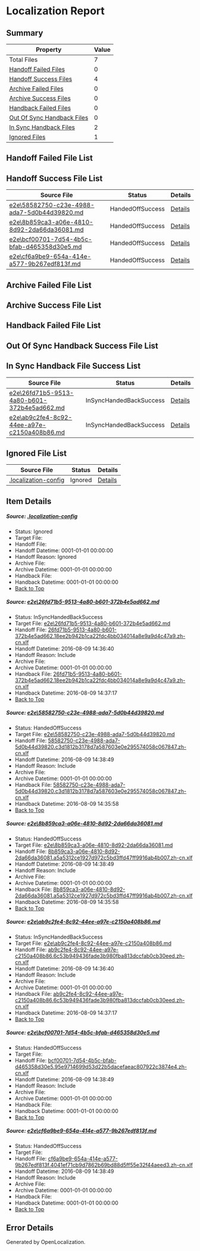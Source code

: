# <a name='report-top'></a> Localization Report

## Summary
 Property | Value 
 -------- | ----- 
 Total Files | 7
[ Handoff Failed Files ](#handoff-failed-list)| 0
[ Handoff Success Files ](#handoff-success-list)| 4
[ Archive Failed Files ](#archive-failed-list)| 0
[ Archive Success Files ](#archive-success-list)| 0
[ Handback Failed Files ](#handback-failed-list)| 0
[ Out Of Sync Handback Files ](#outofsync-handback-success-list)| 0
[ In Sync Handback Files ](#insync-handback-success-list)| 2
[ Ignored Files ](#ignored-list)| 1

## <a name='handoff-failed-list'></a> Handoff Failed File List

## <a name='handoff-success-list'></a> Handoff Success File List
 Source File | Status | Details 
 ----------- | ------ | ------- 
 [e2e\58582750-c23e-4988-ada7-5d0b44d39820.md](https://github.com/OpenLocalizationTestOrg/oltest/blob/addacdf0484a3047514479c27485ff714a0caed8/e2e/58582750-c23e-4988-ada7-5d0b44d39820.md) | HandedOffSuccess | [Details](#e92c3b945e4c37e944fd238fd4cb47dd5242de462)
 [e2e\8b859ca3-a06e-4810-8d92-2da66da36081.md](https://github.com/OpenLocalizationTestOrg/oltest/blob/addacdf0484a3047514479c27485ff714a0caed8/e2e/8b859ca3-a06e-4810-8d92-2da66da36081.md) | HandedOffSuccess | [Details](#78931a61c3803cbc95432eef29bc2e0c1f4df7013)
 [e2e\bcf00701-7d54-4b5c-bfab-d465358d30e5.md](https://github.com/OpenLocalizationTestOrg/oltest/blob/c91e7ca316b5f8687093deac085be899cf493acb/e2e/bcf00701-7d54-4b5c-bfab-d465358d30e5.md) | HandedOffSuccess | [Details](#b94a2f1c846b4d233a58ca7dd5baadb8e510e62e5)
 [e2e\cf6a9be9-654a-414e-a577-9b267edf813f.md](https://github.com/OpenLocalizationTestOrg/oltest/blob/45457e51c63fcf09855f5178b5d46fde4b944fab/e2e/cf6a9be9-654a-414e-a577-9b267edf813f.md) | HandedOffSuccess | [Details](#1b133a8e5f6a66becdb759d7930218ccbfa39b586)

## <a name='archive-failed-list'></a> Archive Failed File List

## <a name='archive-success-list'></a> Archive Success File List

## <a name='handback-failed-list'></a> Handback Failed File List

## <a name='outofsync-handback-success-list'></a> Out Of Sync Handback Success File List

## <a name='insync-handback-success-list'></a> In Sync Handback File Success List
 Source File | Status | Details 
 ----------- | ------ | ------- 
 [e2e\26fd71b5-9513-4a80-b601-372b4e5ad662.md](https://github.com/OpenLocalizationTestOrg/oltest/blob/9ceef0405d757361c8c9f0f90bcc4ed2721c8de2/e2e/26fd71b5-9513-4a80-b601-372b4e5ad662.md) | InSyncHandedBackSuccess | [Details](#f5c134e7211783b27dc077fac15d3e6510dabb6f1)
 [e2e\ab9c2fe4-8c92-44ee-a97e-c2150a408b86.md](https://github.com/OpenLocalizationTestOrg/oltest/blob/9ceef0405d757361c8c9f0f90bcc4ed2721c8de2/e2e/ab9c2fe4-8c92-44ee-a97e-c2150a408b86.md) | InSyncHandedBackSuccess | [Details](#68245aaf5df68a7ac6d2dad653fd8372464d20fd4)

## <a name='ignored-list'></a> Ignored File List
 Source File | Status | Details 
 ----------- | ------ | ------- 
 [.localization-config](https://github.com/OpenLocalizationTestOrg/oltest/blob/c91e7ca316b5f8687093deac085be899cf493acb/.localization-config) | Ignored | [Details](#3d4f252ac210baf56311d7e97dcc2db10974dbd20)

## Item Details
##### <a name='3d4f252ac210baf56311d7e97dcc2db10974dbd20'></a> Source: [.localization-config](https://github.com/OpenLocalizationTestOrg/oltest/blob/c91e7ca316b5f8687093deac085be899cf493acb/.localization-config)
* Status: Ignored
* Target File: 
* Handoff File: 
* Handoff Datetime: 0001-01-01 00:00:00
* Handoff Reason: Ignored
* Archive File: 
* Archive Datetime: 0001-01-01 00:00:00
* Handback File: 
* Handback Datetime: 0001-01-01 00:00:00
* [Back to Top](#report-top)

##### <a name='f5c134e7211783b27dc077fac15d3e6510dabb6f1'></a> Source: [e2e\26fd71b5-9513-4a80-b601-372b4e5ad662.md](https://github.com/OpenLocalizationTestOrg/oltest/blob/9ceef0405d757361c8c9f0f90bcc4ed2721c8de2/e2e/26fd71b5-9513-4a80-b601-372b4e5ad662.md)
* Status: InSyncHandedBackSuccess
* Target File: [e2e\26fd71b5-9513-4a80-b601-372b4e5ad662.md](https://github.com/OpenLocalizationTestOrg/ol-test-zhcn/blob/26456dd12035592dd8ca22e2975c0d6721d43756/e2e/26fd71b5-9513-4a80-b601-372b4e5ad662.md)
* Handoff File: [26fd71b5-9513-4a80-b601-372b4e5ad662.18ee2b942b1ca22fdc4bb034014a8e9a9d4c47a9.zh-cn.xlf](https://github.com/OpenLocalizationTestOrg/olhandoff-e2e/blob/85c397f995719ac78e64b3b9be4af0a9c186a84d/ol-handoff/OpenLocalizationTestOrg/ol-test-zhcn/ci/ht/26fd71b5-9513-4a80-b601-372b4e5ad662.18ee2b942b1ca22fdc4bb034014a8e9a9d4c47a9.zh-cn.xlf)
* Handoff Datetime: 2016-08-09 14:36:40
* Handoff Reason: Include
* Archive File: 
* Archive Datetime: 0001-01-01 00:00:00
* Handback File: [26fd71b5-9513-4a80-b601-372b4e5ad662.18ee2b942b1ca22fdc4bb034014a8e9a9d4c47a9.zh-cn.xlf](https://github.com/OpenLocalizationTestOrg/olhandback-e2e/blob/2dc38576c2bf62b75c0774d601c9f5add13a5fcc/ol-handback/OpenLocalizationTestOrg/ol-test-zhcn/ci/ht/26fd71b5-9513-4a80-b601-372b4e5ad662.18ee2b942b1ca22fdc4bb034014a8e9a9d4c47a9.zh-cn.xlf)
* Handback Datetime: 2016-08-09 14:37:17
* [Back to Top](#report-top)

##### <a name='e92c3b945e4c37e944fd238fd4cb47dd5242de462'></a> Source: [e2e\58582750-c23e-4988-ada7-5d0b44d39820.md](https://github.com/OpenLocalizationTestOrg/oltest/blob/addacdf0484a3047514479c27485ff714a0caed8/e2e/58582750-c23e-4988-ada7-5d0b44d39820.md)
* Status: HandedOffSuccess
* Target File: [e2e\58582750-c23e-4988-ada7-5d0b44d39820.md](https://github.com/OpenLocalizationTestOrg/ol-test-zhcn/blob/da402f87f88e1c6b369f43fc7c926e0e47c700c2/e2e/58582750-c23e-4988-ada7-5d0b44d39820.md)
* Handoff File: [58582750-c23e-4988-ada7-5d0b44d39820.c3d1812b3178d7a587603e0e295574058c067847.zh-cn.xlf](https://github.com/OpenLocalizationTestOrg/olhandoff-e2e/blob/fb5d7f6bf7bc932ca9d32d61483b62f28777ed0c/ol-handoff/OpenLocalizationTestOrg/ol-test-zhcn/ci/ht/58582750-c23e-4988-ada7-5d0b44d39820.c3d1812b3178d7a587603e0e295574058c067847.zh-cn.xlf)
* Handoff Datetime: 2016-08-09 14:38:49
* Handoff Reason: Include
* Archive File: 
* Archive Datetime: 0001-01-01 00:00:00
* Handback File: [58582750-c23e-4988-ada7-5d0b44d39820.c3d1812b3178d7a587603e0e295574058c067847.zh-cn.xlf](https://github.com/OpenLocalizationTestOrg/olhandback-e2e/blob/9ac69c3650b3cc410739db28839841d967efccbf/ol-handback/OpenLocalizationTestOrg/ol-test-zhcn/ci/high/58582750-c23e-4988-ada7-5d0b44d39820.c3d1812b3178d7a587603e0e295574058c067847.zh-cn.xlf)
* Handback Datetime: 2016-08-09 14:35:58
* [Back to Top](#report-top)

##### <a name='78931a61c3803cbc95432eef29bc2e0c1f4df7013'></a> Source: [e2e\8b859ca3-a06e-4810-8d92-2da66da36081.md](https://github.com/OpenLocalizationTestOrg/oltest/blob/addacdf0484a3047514479c27485ff714a0caed8/e2e/8b859ca3-a06e-4810-8d92-2da66da36081.md)
* Status: HandedOffSuccess
* Target File: [e2e\8b859ca3-a06e-4810-8d92-2da66da36081.md](https://github.com/OpenLocalizationTestOrg/ol-test-zhcn/blob/da402f87f88e1c6b369f43fc7c926e0e47c700c2/e2e/8b859ca3-a06e-4810-8d92-2da66da36081.md)
* Handoff File: [8b859ca3-a06e-4810-8d92-2da66da36081.a5a5312ce1927d972c5bd3ffd47ff9916ab4b007.zh-cn.xlf](https://github.com/OpenLocalizationTestOrg/olhandoff-e2e/blob/fb5d7f6bf7bc932ca9d32d61483b62f28777ed0c/ol-handoff/OpenLocalizationTestOrg/ol-test-zhcn/ci/ht/8b859ca3-a06e-4810-8d92-2da66da36081.a5a5312ce1927d972c5bd3ffd47ff9916ab4b007.zh-cn.xlf)
* Handoff Datetime: 2016-08-09 14:38:49
* Handoff Reason: Include
* Archive File: 
* Archive Datetime: 0001-01-01 00:00:00
* Handback File: [8b859ca3-a06e-4810-8d92-2da66da36081.a5a5312ce1927d972c5bd3ffd47ff9916ab4b007.zh-cn.xlf](https://github.com/OpenLocalizationTestOrg/olhandback-e2e/blob/9ac69c3650b3cc410739db28839841d967efccbf/ol-handback/OpenLocalizationTestOrg/ol-test-zhcn/ci/high/8b859ca3-a06e-4810-8d92-2da66da36081.a5a5312ce1927d972c5bd3ffd47ff9916ab4b007.zh-cn.xlf)
* Handback Datetime: 2016-08-09 14:35:58
* [Back to Top](#report-top)

##### <a name='68245aaf5df68a7ac6d2dad653fd8372464d20fd4'></a> Source: [e2e\ab9c2fe4-8c92-44ee-a97e-c2150a408b86.md](https://github.com/OpenLocalizationTestOrg/oltest/blob/9ceef0405d757361c8c9f0f90bcc4ed2721c8de2/e2e/ab9c2fe4-8c92-44ee-a97e-c2150a408b86.md)
* Status: InSyncHandedBackSuccess
* Target File: [e2e\ab9c2fe4-8c92-44ee-a97e-c2150a408b86.md](https://github.com/OpenLocalizationTestOrg/ol-test-zhcn/blob/26456dd12035592dd8ca22e2975c0d6721d43756/e2e/ab9c2fe4-8c92-44ee-a97e-c2150a408b86.md)
* Handoff File: [ab9c2fe4-8c92-44ee-a97e-c2150a408b86.6c53b949436fade3b980fba813dccfab0cb30eed.zh-cn.xlf](https://github.com/OpenLocalizationTestOrg/olhandoff-e2e/blob/85c397f995719ac78e64b3b9be4af0a9c186a84d/ol-handoff/OpenLocalizationTestOrg/ol-test-zhcn/ci/ht/ab9c2fe4-8c92-44ee-a97e-c2150a408b86.6c53b949436fade3b980fba813dccfab0cb30eed.zh-cn.xlf)
* Handoff Datetime: 2016-08-09 14:36:40
* Handoff Reason: Include
* Archive File: 
* Archive Datetime: 0001-01-01 00:00:00
* Handback File: [ab9c2fe4-8c92-44ee-a97e-c2150a408b86.6c53b949436fade3b980fba813dccfab0cb30eed.zh-cn.xlf](https://github.com/OpenLocalizationTestOrg/olhandback-e2e/blob/2dc38576c2bf62b75c0774d601c9f5add13a5fcc/ol-handback/OpenLocalizationTestOrg/ol-test-zhcn/ci/ht/ab9c2fe4-8c92-44ee-a97e-c2150a408b86.6c53b949436fade3b980fba813dccfab0cb30eed.zh-cn.xlf)
* Handback Datetime: 2016-08-09 14:37:17
* [Back to Top](#report-top)

##### <a name='b94a2f1c846b4d233a58ca7dd5baadb8e510e62e5'></a> Source: [e2e\bcf00701-7d54-4b5c-bfab-d465358d30e5.md](https://github.com/OpenLocalizationTestOrg/oltest/blob/c91e7ca316b5f8687093deac085be899cf493acb/e2e/bcf00701-7d54-4b5c-bfab-d465358d30e5.md)
* Status: HandedOffSuccess
* Target File: 
* Handoff File: [bcf00701-7d54-4b5c-bfab-d465358d30e5.95e9714699d53d22b5dacefaeac807922c3874e4.zh-cn.xlf](https://github.com/OpenLocalizationTestOrg/olhandoff-e2e/blob/fb5d7f6bf7bc932ca9d32d61483b62f28777ed0c/ol-handoff/OpenLocalizationTestOrg/ol-test-zhcn/ci/ht/bcf00701-7d54-4b5c-bfab-d465358d30e5.95e9714699d53d22b5dacefaeac807922c3874e4.zh-cn.xlf)
* Handoff Datetime: 2016-08-09 14:38:49
* Handoff Reason: Include
* Archive File: 
* Archive Datetime: 0001-01-01 00:00:00
* Handback File: 
* Handback Datetime: 0001-01-01 00:00:00
* [Back to Top](#report-top)

##### <a name='1b133a8e5f6a66becdb759d7930218ccbfa39b586'></a> Source: [e2e\cf6a9be9-654a-414e-a577-9b267edf813f.md](https://github.com/OpenLocalizationTestOrg/oltest/blob/45457e51c63fcf09855f5178b5d46fde4b944fab/e2e/cf6a9be9-654a-414e-a577-9b267edf813f.md)
* Status: HandedOffSuccess
* Target File: 
* Handoff File: [cf6a9be9-654a-414e-a577-9b267edf813f.4041ef71cb9d7862b69bd88d5ff55e32f44aeed3.zh-cn.xlf](https://github.com/OpenLocalizationTestOrg/olhandoff-e2e/blob/fb5d7f6bf7bc932ca9d32d61483b62f28777ed0c/ol-handoff/OpenLocalizationTestOrg/ol-test-zhcn/ci/ht/cf6a9be9-654a-414e-a577-9b267edf813f.4041ef71cb9d7862b69bd88d5ff55e32f44aeed3.zh-cn.xlf)
* Handoff Datetime: 2016-08-09 14:38:49
* Handoff Reason: Include
* Archive File: 
* Archive Datetime: 0001-01-01 00:00:00
* Handback File: 
* Handback Datetime: 0001-01-01 00:00:00
* [Back to Top](#report-top)


## Error Details

Generated by OpenLocalization.
